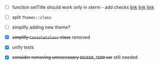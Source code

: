  - [ ] function setTitle should work only in xterm - add checks [link](https://askubuntu.com/questions/774532/how-to-change-terminal-title-in-ubuntu-16-04) [link](https://unix.stackexchange.com/questions/177572/how-to-rename-terminal-tab-title-in-gnome-terminal/186167#186167) [link](https://askubuntu.com/questions/22413/how-to-change-gnome-terminal-title) 
 - [ ] split `Themes::class`
 - [ ] simplify adding new theme?
 
 - [x] ~~simplify `ConsoleColour` class~~ removed
 - [x] unify tests
 - [x] ~~consider removing unnecessary `DOCKER_TERM` var~~ still needed